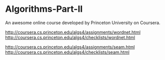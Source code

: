 # Algorithms-Part-II
An awesome online course developed by Princeton University on Coursera.

http://coursera.cs.princeton.edu/algs4/assignments/wordnet.html
http://coursera.cs.princeton.edu/algs4/checklists/wordnet.html

http://coursera.cs.princeton.edu/algs4/assignments/seam.html
http://coursera.cs.princeton.edu/algs4/checklists/seam.html

